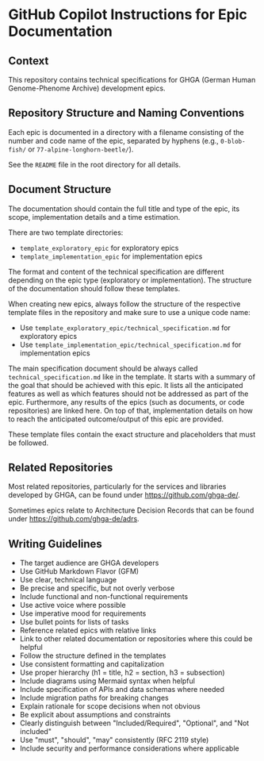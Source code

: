 # GitHub Copilot Instructions for Epic Documentation

## Context

This repository contains technical specifications for GHGA (German Human Genome-Phenome Archive) development epics.

## Repository Structure and Naming Conventions

Each epic is documented in a directory with a filename consisting of the number and code name of the epic, separated by hyphens (e.g., `0-blob-fish/` or `77-alpine-longhorn-beetle/`).

See the `README` file in the root directory for all details.

## Document Structure

The documentation should contain the full title and type of the epic, its scope, implementation details and a time estimation.

There are two template directories:
- `template_exploratory_epic` for exploratory epics
- `template_implementation_epic` for implementation epics

The format and content of the technical specification are different depending on the epic type (exploratory or implementation). The structure of the documentation should follow these templates.

When creating new epics, always follow the structure of the respective template files in the repository and make sure to use a unique code name:

- Use `template_exploratory_epic/technical_specification.md` for exploratory epics
- Use `template_implementation_epic/technical_specification.md` for implementation epics

The main specification document should be always called `technical_specification.md`
like in the template. It starts with a summary of the goal that should be achieved with this epic. It lists all the anticipated features as well as which features should not be addressed as part of the epic. Furthermore, any results of the epics (such as documents, or code repositories) are linked here. On top of that, implementation details on how to reach the anticipated outcome/output of this epic are provided.

These template files contain the exact structure and placeholders that must be followed.

## Related Repositories

Most related repositories, particularly for the services and libraries developed by GHGA, can be found under https://github.com/ghga-de/.

Sometimes epics relate to Architecture Decision Records that can be found under https://github.com/ghga-de/adrs.

## Writing Guidelines

- The target audience are GHGA developers
- Use GitHub Markdown Flavor (GFM)
- Use clear, technical language
- Be precise and specific, but not overly verbose
- Include functional and non-functional requirements
- Use active voice where possible
- Use imperative mood for requirements
- Use bullet points for lists of tasks
- Reference related epics with relative links
- Link to other related documentation or repositories where this could be helpful
- Follow the structure defined in the templates
- Use consistent formatting and capitalization
- Use proper hierarchy (h1 = title, h2 = section, h3 = subsection)
- Include diagrams using Mermaid syntax when helpful
- Include specification of APIs and data schemas where needed
- Include migration paths for breaking changes
- Explain rationale for scope decisions when not obvious
- Be explicit about assumptions and constraints
- Clearly distinguish between "Included/Required", "Optional", and "Not included"
- Use "must", "should", "may" consistently (RFC 2119 style)
- Include security and performance considerations where applicable
